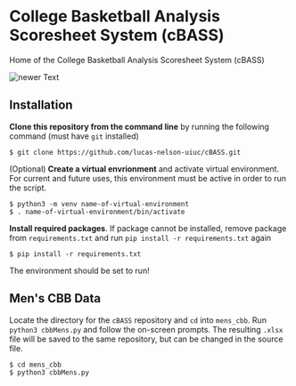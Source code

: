 # College Basketball Analysis Scoresheet System (cBASS)

Home of the College Basketball Analysis Scoresheet System (cBASS)

![newer Text](https://media.giphy.com/media/y7X27SNnBws4KhhXTB/giphy.gif)

## Installation

**Clone this repository from the command line** by running the following command (must have `git` installed)

```
$ git clone https://github.com/lucas-nelson-uiuc/cBASS.git
```

(Optional) **Create a virtual envrionment** and activate virtual environment. For current and future uses, this environment must be active in order to run the script.

```
$ python3 -m venv name-of-virtual-environment
$ . name-of-virtual-environment/bin/activate
```

**Install required packages**. If package cannot be installed, remove package from `requirements.txt` and run `pip install -r requirements.txt` again

```
$ pip install -r requirements.txt
```

The environment should be set to run!

## Men's CBB Data

Locate the directory for the `cBASS` repository and `cd` into `mens_cbb`. Run `python3 cbbMens.py` and follow the on-screen prompts. The resulting `.xlsx` file will be saved to the same repository, but can be changed in the source file.

```
$ cd mens_cbb
$ python3 cbbMens.py
```
